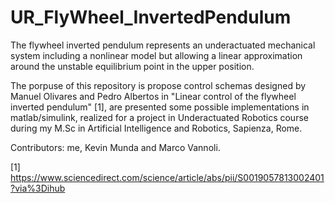 # UR_FlyWheel_InvertedPendulum

The flywheel inverted pendulum represents an underactuated mechanical system including a nonlinear model but allowing a linear approximation around the unstable equilibrium point in the upper position.

The porpuse of this repository is propose control schemas designed by  Manuel Olivares and Pedro Albertos in "Linear control of the flywheel inverted pendulum" [1], are presented some possible implementations in matlab/simulink, realized for a project in Underactuated Robotics course during my M.Sc in Artificial Intelligence and Robotics, Sapienza, Rome.

Contributors: me, Kevin Munda and Marco Vannoli. 


[1] https://www.sciencedirect.com/science/article/abs/pii/S0019057813002401?via%3Dihub
